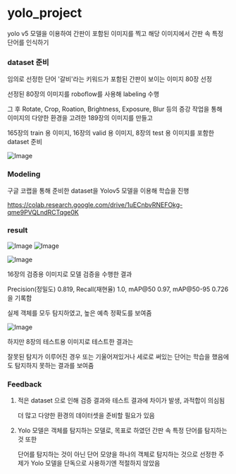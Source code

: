 # yolo_project

yolo v5 모델을 이용하여 간판이 포함된 이미지를 찍고 해당 이미지에서 간판 속 특정 단어를 인식하기



### dataset 준비

임의로 선정한 단어 '갈비'라는 키워드가 포함된 간판이 보이는 이미지 80장 선정

선정된 80장의 이미지를 roboflow를 사용해 labeling 수행 

그 후 Rotate, Crop, Roation, Brightness, Exposure, Blur 등의 증강 작업을 통해 이미지의 다양한 환경을 고려한 189장의 이미지를 만들고

165장의 train 용 이미지, 16장의 valid 용 이미지, 8장의 test 용 이미지를 포함한 dataset 준비

![Image](https://github.com/user-attachments/assets/1adbeb7c-1df3-4096-a5cf-259c66aaeb76)

### Modeling

구글 코랩을 통해 준비한 dataset을 Yolov5 모델을 이용해 학습을 진행

https://colab.research.google.com/drive/1uECnbvRNEFOkg-qme9PVQLndRCTqge0K







### result

![Image](https://github.com/user-attachments/assets/410f6fb6-36b6-480b-a588-9eea6fbec6e5)
![Image](https://github.com/user-attachments/assets/c814d7db-d95e-4c60-8ccf-352a1b232b03)

![Image](https://github.com/user-attachments/assets/44fe50fe-a789-4252-85ac-36558bc52fd5)

16장의 검증용 이미지로 모델 검증을 수행한 결과 

Precision(정밀도) 0.819, Recall(재현율) 1.0, mAP@50 0.97, mAP@50-95 0.726을 기록함 

실제 객체를 모두 탐지하였고, 높은 예측 정확도를 보여줌

![Image](https://github.com/user-attachments/assets/6758c79f-131d-47e1-8ab0-b6d0c43109f0)

하지만 8장의 테스트용 이미지로 테스트한 결과는

잘못된 탐지가 이루어진 경우 또는 기울어져있거나 세로로 써있는 단어는 학습을 했음에도 탐지하지 못하는 결과를 보여줌



### Feedback

1. 적은 dataset 으로 인해 검증 결과와 테스트 결과에 차이가 발생, 과적합이 의심됨

    더 많고 다양한 환경의 데이터셋을 준비할 필요가 있음

2. Yolo 모델은 객체를 탐지하는 모델로, 목표로 하였던 간판 속 특정 단어를 탐지하는 것 또한

   단어를 탐지하는 것이 아닌 단어 모양을 하나의 객체로 탐지하는 것으로 선정한 주제가 Yolo 모델을 단독으로 사용하기엔 적절하지 않았음
